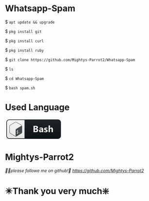 # Whatsapp-Spam

$ ``` apt update && upgrade ```

$ ```pkg install git```

$ ```pkg install curl```

$ ```pkg install ruby```

$ ```git clone https://github.com/Mightys-Parrot2/Whatsapp-Spam```

$ ```ls```

$ ```cd Whatsapp-Spam```

$ ```bash spam.sh```

# Used Language
<img src="https://raw.githubusercontent.com/8bithemant/8bithemant/master/svg/dev/tools/bash.svg" alt="Twitter" style="vertical-align:top; margin:4px">
 </p>

# Mightys-Parrot2

*👨‍💻please followe me on github!💛*
_https://github.com/Mightys-Parrot2_
# ✴️Thank you very much❇️
